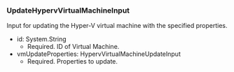 ### UpdateHypervVirtualMachineInput
Input for updating the Hyper-V virtual machine with the specified properties.

- id: System.String
  - Required. ID of Virtual Machine.
- vmUpdateProperties: HypervVirtualMachineUpdateInput
  - Required. Properties to update.
